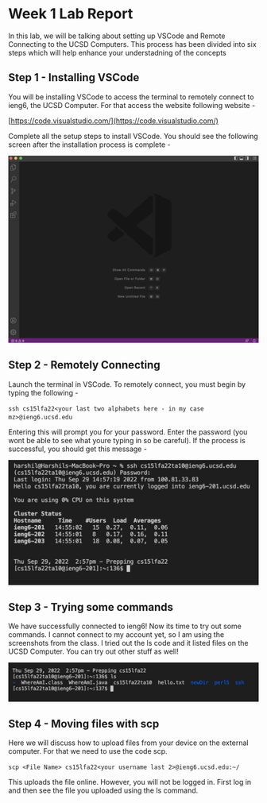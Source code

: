 # Week 1 Lab Report

In this lab, we will be talking about setting up VSCode and Remote Connecting to the UCSD Computers. This process has been divided into six steps which will help enhance your understadning of the concepts


## Step 1 - Installing VSCode


You will be installing VSCode to access the terminal to remotely connect to ieng6, the UCSD Computer. For that access the website following website -


[https://code.visualstudio.com/](https://code.visualstudio.com/)


Complete all the setup steps to install VSCode. You should see the following screen after the installation process is complete -


![VSCode Startup Screen](VSCode.png)


## Step 2 - Remotely Connecting


Launch the terminal in VSCode. To remotely connect, you must begin by typing the following - 


`ssh cs15lfa22<your last two alphabets here - in my case mz>@ieng6.ucsd.edu`


Entering this will prompt you for your password. Enter the password (you wont be able to see what youre typing in so be careful). If the process is successful, you should get this message - 


![Remote Image](Remote.png)


## Step 3 - Trying some commands


We have successfully connected to ieng6! Now its time to try out some commands. I cannot connect to my account yet, so I am using the screenshots from the class. I tried out the ls code and it listed files on the UCSD Computer. You can try out other stuff as well!


![ls](ls.png)


## Step 4 - Moving files with scp


Here we will discuss how to upload files from your device on the external computer. For that we need to use the code scp.


`scp <File Name> cs15lfa22<your username last 2>@ieng6.ucsd.edu:~/`


This uploads the file online. However, you will not be logged in. First log in and then see the file you uploaded using the ls command.






